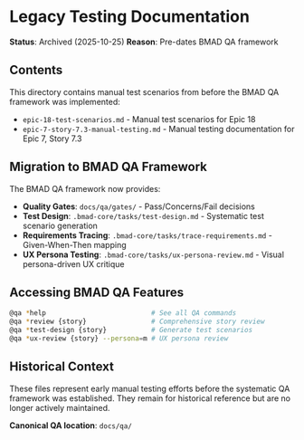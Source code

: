 # Legacy Testing Documentation

**Status**: Archived (2025-10-25)
**Reason**: Pre-dates BMAD QA framework

## Contents

This directory contains manual test scenarios from before the BMAD QA framework was implemented:

- `epic-18-test-scenarios.md` - Manual test scenarios for Epic 18
- `epic-7-story-7.3-manual-testing.md` - Manual testing documentation for Epic 7, Story 7.3

## Migration to BMAD QA Framework

The BMAD QA framework now provides:
- **Quality Gates**: `docs/qa/gates/` - Pass/Concerns/Fail decisions
- **Test Design**: `.bmad-core/tasks/test-design.md` - Systematic test scenario generation
- **Requirements Tracing**: `.bmad-core/tasks/trace-requirements.md` - Given-When-Then mapping
- **UX Persona Testing**: `.bmad-core/tasks/ux-persona-review.md` - Visual persona-driven UX critique

## Accessing BMAD QA Features

```bash
@qa *help                          # See all QA commands
@qa *review {story}                # Comprehensive story review
@qa *test-design {story}           # Generate test scenarios
@qa *ux-review {story} --persona=m # UX persona review
```

## Historical Context

These files represent early manual testing efforts before the systematic QA framework was established. They remain for historical reference but are no longer actively maintained.

**Canonical QA location**: `docs/qa/`
